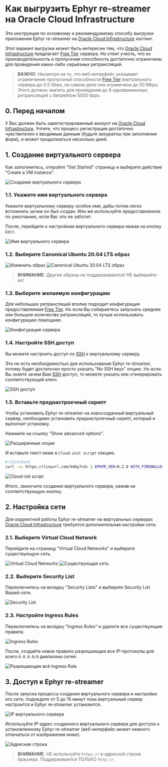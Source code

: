 Как выгрузить Ephyr re-streamer на Oracle Cloud Infrastructure
==============================================================

Это инструкция по основному и рекомендуемому способу выгрузки приложения Ephyr re-streamer на [Oracle Cloud Infrastructure] хостинг.

Этот вариант выгрузки может быть интересен тем, что [Oracle Cloud Infrastructure] предлагает [Free Tier] сервера. Но стоит учесть, что их производительность и пропускная способность достаточно ограничены для проведения каких-либо серьёзных ретрансляций.

> __ВАЖНО__: Несмотря на то, что веб-интерфейс указывает ограничение пропускной способности [Free Tier] виртуального сервера до 0.5 Gbps, на самом деле она ограничена до 50 Mbps. Этого должно хватать для проведения до 8 одновременных ретрансляций с битрейтом 5000 kbps.




## 0. Перед началом

У Вас должен быть зарегистрированный аккаунт на [Oracle Cloud Infrastructure]. Учтите, что процесс регистрации достаточно чувствителен к вводимым данным (будьте аккуратны при заполнении форм), и может продолжаться несколько дней.




## 1. Создание виртуального сервера

Как залогинитесь, откройте "Get Started" страницу и выберите действие "Create a VM instance".

![Создание виртуального сервера](images/oci_1.0.png)


### 1.1. Укажите имя виртуального сервера

Укажите виртуальному серверу особое имя, дабы потом легко вспомнить зачем он был создан. Или же используйте предоставленное по умолчанию, если Вас это не заботит.

После, перейдите к настройкам виртуального сервера нажав на кнопку `Edit`.

![Имя виртуального сервера](images/oci_1.1.png)


### 1.2. Выберите Canonical Ubuntu 20.04 LTS образ

![Изменить образ](images/oci_1.2.1.png)
![Canonical Ubuntu 20.04 LTS образ](images/oci_1.2.2.png)

> __ВНИМАНИЕ__: Другие образы не поддерживаются! НЕ выбирайте их!


### 1.3. Выберите желаемую конфигурацию

Для небольших ретрансляций вполне подходит конфигурация предоставляемая [Free Tier]. Но если Вы собираетесь запускать среднее или большое количество ретрансляций, то лучше использовать конфигурацию помощнее.

![Конфигурация сервера](images/oci_1.3.png)


### 1.4. Настройте SSH доступ

Вы можете настроить доступ по [SSH] к виртуальному серверу.

Это не есть необходимостью для использования Ephyr re-streamer, потому будет достаточно просто указать "No SSH keys" опцию. Но если Вы знаете зачем Вам [SSH] доступ, то можете указать или сгенерировать соответствующий ключ.

![SSH доступ](images/oci_1.4.png)


### 1.5. Вставьте преднастроечный скрипт

Чтобы установить Ephyr re-streamer на новосозданный виртуальный сервер, необходимо установить преднастроечный скрипт, который и выполнит установку.

Нажмите на ссылку "Show advanced options".

![Расширенные опции](images/oci_1.5.1.png)

И вставьте текст ниже в `Cloud-init script` секцию.
```bash
#!/bin/bash
curl -sL https://tinyurl.com/k46y7v3c | EPHYR_VER=0.2.0 WITH_FIREWALLD=1 bash -s
```

![Cloud-init script](images/oci_1.5.2.png)

Итого, закончите создание виртуального сервера, нажав на соответствующую кнопку.




## 2. Настройка сети

Для корректной работы Ephyr re-streamer на виртуальных серверах [Oracle Cloud Infrastructure] требуется дополнительная настройки сети.


### 2.1. Выберите Virtual Cloud Network

Перейдите на страницу "Virtual Cloud Networks" и выберите существующую сеть.

![Virtual Cloud Networks](images/oci_2.1.1.png)
![Существующая сеть](images/oci_2.1.2.png)


### 2.2. Выберите Security List

Переключитесь на вкладку "Security Lists" и выберите Security List Вашей сети.

![Security List](images/oci_2.2.png)


### 2.3. Настройте Ingress Rules

Переключитесь на вкладку "Ingress Rules" и удалите все существующие правила.

![Ingress Rules](images/oci_2.3.1.png)

После, создайте новое правило разрешающее все IP-протоколы для всего `0.0.0.0/0` диапазона сетей.

![Разрешающее всё Ingress Rule](images/oci_2.3.2.png)




## 3. Доступ к Ephyr re-streamer

После запуска процесса создания виртуального сервера и настройки его сети, подождите от 5 до 15 минут пока виртуальный сервер настроится и Ephyr re-streamer установится.

![IP виртуального сервера](images/oci_3.png)

Используйте IP-адрес созданного виртуального сервера для доступа к установленному Ephyr re-streamer (веб-интерфейс может немного отличаться от изображения ниже).

![Адресная строка](images/browser.jpg)

> __ВНИМАНИЕ__: НЕ используйте `https://` в адресной строке браузера. Поддерживается ТОЛЬКО `http://`. 





[Free Tier]: https://www.oracle.com/cloud/free
[Oracle Cloud Infrastructure]: https://www.oracle.com/cloud
[SSH]: https://ru.wikipedia.org/wiki/SSH
